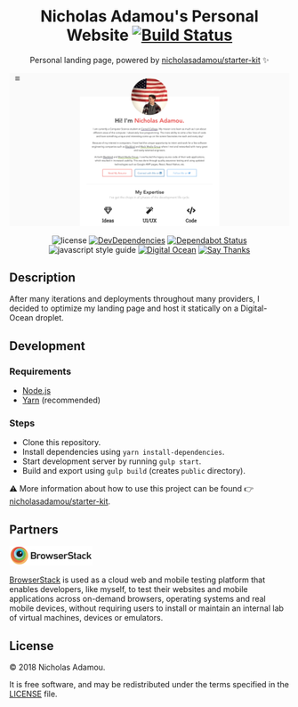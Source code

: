 <div align="center">

# Nicholas Adamou's Personal Website [![Build Status](https://travis-ci.org/nicholasadamou/nicholasadamou.github.io.svg?branch=master)](https://travis-ci.org/nicholasadamou/nicholasadamou.github.io)

Personal landing page, powered by [nicholasadamou/starter-kit](https://github.com/nicholasadamou/starter-kit) ✨

![Project Preview](previews/preview.png)

![license](https://img.shields.io/apm/l/vim-mode.svg)
[![DevDependencies](https://img.shields.io/david/dev/nicholasadamou/nicholasadamou.github.io.svg?style=flat-square)](https://david-dm.org/nicholasadamou/nicholasadamou.github.io#info=devDependencies)
[![Dependabot Status](https://api.dependabot.com/badges/status?host=github&repo=nicholasadamou/nicholasadamou.github.io)](https://dependabot.com)
![javascript style guide](https://img.shields.io/badge/code_style-standard-brightgreen.svg)
[![Digital Ocean](https://img.shields.io/badge/deployed-digitalocean-0080ff.svg?style=flat-square)](https://m.do.co/c/5347e65ea75c)
[![Say Thanks](https://img.shields.io/badge/say-thanks-ff69b4.svg)](https://saythanks.io/to/NicholasAdamou)

</div>

## Description

After many iterations and deployments throughout many providers, I decided to
optimize my landing page and host it statically on a Digital-Ocean droplet.

## Development

### Requirements

-   [Node.js](https://nodejs.org/en/)
-   [Yarn](https://yarnpkg.com/en/) (recommended)

### Steps

-   Clone this repository.
-   Install dependencies using `yarn install-dependencies`.
-   Start development server by running `gulp start`.
-   Build and export using `gulp build` (creates `public` directory).

⚠️ More information about how to use this project can be found 👉 [nicholasadamou/starter-kit](https://github.com/nicholasadamou/starter-kit).

## Partners

![BrowserStack](browserstack-logo.png)

[BrowserStack](https://www.browserstack.com/) is used as a cloud web and mobile testing platform that enables developers, like myself, to test their websites and mobile applications across on-demand browsers, operating systems and real mobile devices, without requiring users to install or maintain an internal lab of virtual machines, devices or emulators.

## License

© 2018 Nicholas Adamou.

It is free software, and may be redistributed under the terms specified in the [LICENSE] file.

[license]: LICENSE
